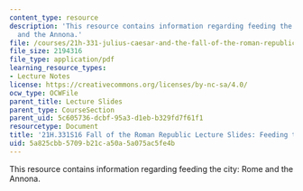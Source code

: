 ```yaml
---
content_type: resource
description: 'This resource contains information regarding feeding the city: Rome
  and the Annona.'
file: /courses/21h-331-julius-caesar-and-the-fall-of-the-roman-republic-spring-2016/5a825cbb5709b21ca50a5a075ac5fe4b_MIT21H_331S16_Feeding.pdf
file_size: 2194316
file_type: application/pdf
learning_resource_types:
- Lecture Notes
license: https://creativecommons.org/licenses/by-nc-sa/4.0/
ocw_type: OCWFile
parent_title: Lecture Slides
parent_type: CourseSection
parent_uid: 5c605736-dcbf-95a3-d1eb-b329fd7f61f1
resourcetype: Document
title: '21H.331S16 Fall of the Roman Republic Lecture Slides: Feeding the City'
uid: 5a825cbb-5709-b21c-a50a-5a075ac5fe4b
---
```

This resource contains information regarding feeding the city: Rome and the Annona.